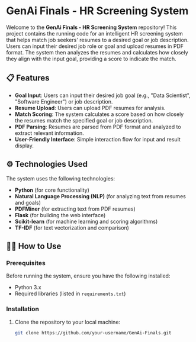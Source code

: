 # GenAi Finals - HR Screening System

Welcome to the **GenAi Finals - HR Screening System** repository! This project contains the running code for an intelligent HR screening system that helps match job seekers' resumes to a desired goal or job description. Users can input their desired job role or goal and upload resumes in PDF format. The system then analyzes the resumes and calculates how closely they align with the input goal, providing a score to indicate the match.

## 📋 Features

- **Goal Input**: Users can input their desired job goal (e.g., "Data Scientist", "Software Engineer") or job description.
- **Resume Upload**: Users can upload PDF resumes for analysis.
- **Match Scoring**: The system calculates a score based on how closely the resumes match the specified goal or job description.
- **PDF Parsing**: Resumes are parsed from PDF format and analyzed to extract relevant information.
- **User-Friendly Interface**: Simple interaction flow for input and result display.

## ⚙️ Technologies Used

The system uses the following technologies:

- **Python** (for core functionality)
- **Natural Language Processing (NLP)** (for analyzing text from resumes and goals)
- **PDFMiner** (for extracting text from PDF resumes)
- **Flask** (for building the web interface)
- **Scikit-learn** (for machine learning and scoring algorithms)
- **TF-IDF** (for text vectorization and comparison)

## 🧑‍💻 How to Use

### Prerequisites

Before running the system, ensure you have the following installed:

- Python 3.x
- Required libraries (listed in `requirements.txt`)

### Installation

1. Clone the repository to your local machine:
   ```bash
   git clone https://github.com/your-username/GenAi-Finals.git
